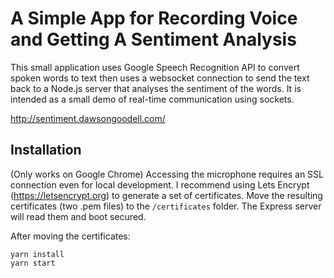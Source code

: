# A Simple App for Recording Voice and Getting A Sentiment Analysis

This small application uses Google Speech Recognition API to convert spoken
words to text then uses a websocket connection to send the text back to a Node.js
server that analyses the sentiment of the words.  It is intended as a small demo
of real-time communication using sockets.

http://sentiment.dawsongoodell.com/

## Installation

(Only works on Google Chrome)
Accessing the microphone requires an SSL connection even for local development.
I recommend using Lets Encrypt (https://letsencrypt.org) to generate a set of
certificates.  Move the resulting certificates (two .pem files) to the 
`/certificates` folder.  The Express server will read them and boot secured.

After moving the certificates:
```
yarn install
yarn start
```